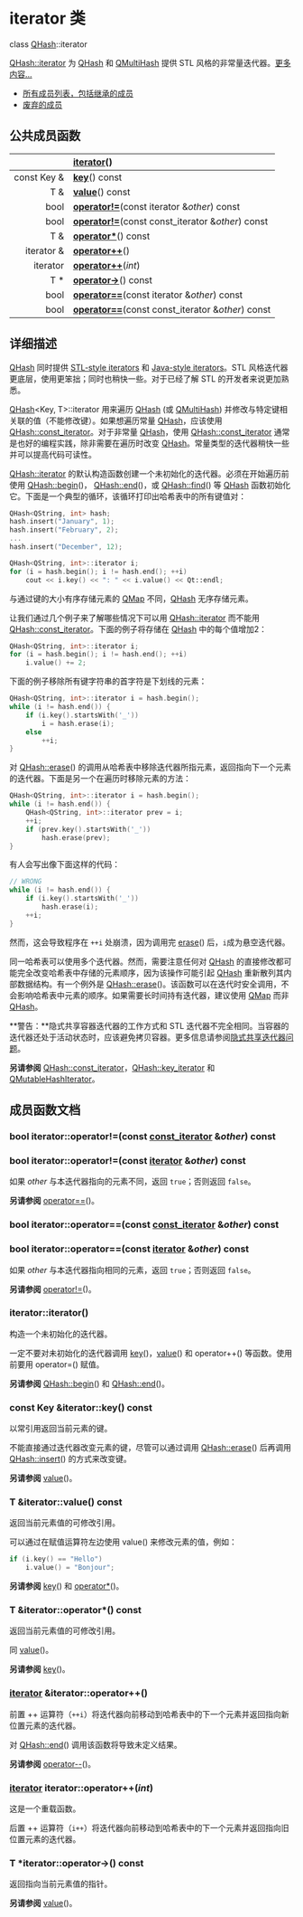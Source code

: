 # iterator 类

class [QHash](../../H/QHash/QHash.md)::iterator

[QHash::iterator](../../H/QHash/QHash-iterator.md) 为 [QHash](../../H/QHash/QHash.md) 和 [QMultiHash](../../M/QMultiHash/QMultiHash.md) 提供 STL 风格的非常量迭代器。[更多内容...](QHash-iterator.md#详细描述)

- [所有成员列表，包括继承的成员](https://doc.qt.io/qt-5/qhash-iterator-members.html)
- [废弃的成员](https://doc.qt.io/qt-5/qhash-iterator-obsolete.html)



## 公共成员函数

|             | **[iterator](QHash-iterator.md#iteratoriterator)**() |
| -----------: | :------------------------------------------------------------ |
| const Key & | **[key](QHash-iterator.md#const-key-iteratorkey-const)**() const |
| T &         | **[value](QHash-iterator.md#t-iteratorvalue-const)**() const |
| bool        | **[operator!=](QHash-iterator.md#bool-iteratoroperatorconst-iterator-other-const)**(const iterator &*other*) const |
| bool        | **[operator!=](QHash-iterator.md#bool-iteratoroperatorconst-const_iterator-other-const)**(const const_iterator &*other*) const |
| T &         | **[operator\*](QHash-iterator.md#t-iteratoroperator-const)**() const |
| iterator &  | **[operator++](QHash-iterator.md#iterator-iteratoroperator)**() |
| iterator    | **[operator++](QHash-iterator.md#iterator-iteratoroperatorint)**(*int*) |
| T *         | **[operator->](QHash-iterator.md#t-iteratoroperator--const)**() const |
| bool        | **[operator==](QHash-iterator.md#bool-iteratoroperatorconst-iterator-other-const-1)**(const iterator &*other*) const |
| bool        | **[operator==](QHash-iterator.md#bool-iteratoroperatorconst-const_iterator-other-const-1)**(const const_iterator &*other*) const |



## 详细描述

[QHash](../../H/QHash/QHash.md) 同时提供 [STL-style iterators](https://doc.qt.io/qt-5/containers.html#stl-style-iterators) 和 [Java-style iterators](https://doc.qt.io/qt-5/containers.html#java-style-iterators)。STL 风格迭代器更底层，使用更笨拙；同时也稍快一些。对于已经了解 STL 的开发者来说更加熟悉。

[QHash](../../H/QHash/QHash.md)<Key, T>::iterator 用来遍历 [QHash](../../H/QHash/QHash.md) (或 [QMultiHash](../../M/QMultiHash/QMultiHash.md)) 并修改与特定键相关联的值（不能修改键）。如果想遍历常量 [QHash](../../H/QHash/QHash.md)，应该使用 [QHash::const_iterator](../../H/QHash/QHash-const-iterator.md)。对于非常量 [QHash](../../H/QHash/QHash.md)，使用 [QHash::const_iterator](../../H/QHash/QHash-const-iterator.md) 通常是也好的编程实践，除非需要在遍历时改变 [QHash](../../H/QHash/QHash.md)。常量类型的迭代器稍快一些并可以提高代码可读性。

[QHash::iterator](../../H/QHash/QHash-iterator.md) 的默认构造函数创建一个未初始化的迭代器。必须在开始遍历前使用 [QHash::begin](../../H/QHash/QHash.md#qhashiterator-qhashbegin)()， [QHash::end](../../H/QHash/QHash.md#qhashiterator-qhashend)()，或 [QHash::find](../../H/QHash/QHash.md#qhashiterator-qhashfindconst-key-key)() 等 [QHash](../../H/QHash/QHash.md) 函数初始化它。下面是一个典型的循环，该循环打印出哈希表中的所有键值对：

```c++
QHash<QString, int> hash;
hash.insert("January", 1);
hash.insert("February", 2);
...
hash.insert("December", 12);

QHash<QString, int>::iterator i;
for (i = hash.begin(); i != hash.end(); ++i)
    cout << i.key() << ": " << i.value() << Qt::endl;
```

与通过键的大小有序存储元素的 [QMap](../../M/QMap/QMap.md) 不同，[QHash](../../H/QHash/QHash.md) 无序存储元素。

让我们通过几个例子来了解哪些情况下可以用 [QHash::iterator](../../H/QHash/QHash-iterator.md) 而不能用 [QHash::const_iterator](../../H/QHash/QHash-const-iterator.md)。下面的例子将存储在 [QHash](../../H/QHash/QHash.md) 中的每个值增加2：

```c++
QHash<QString, int>::iterator i;
for (i = hash.begin(); i != hash.end(); ++i)
    i.value() += 2;
```

下面的例子移除所有键字符串的首字符是下划线的元素：

```c++
QHash<QString, int>::iterator i = hash.begin();
while (i != hash.end()) {
    if (i.key().startsWith('_'))
        i = hash.erase(i);
    else
        ++i;
}
```

对 [QHash::erase](../../H/QHash/QHash.md#qhashiterator-qhasheraseqhashconst_iterator-pos)() 的调用从哈希表中移除迭代器所指元素，返回指向下一个元素的迭代器。下面是另一个在遍历时移除元素的方法：

```c++
QHash<QString, int>::iterator i = hash.begin();
while (i != hash.end()) {
    QHash<QString, int>::iterator prev = i;
    ++i;
    if (prev.key().startsWith('_'))
        hash.erase(prev);
}
```

有人会写出像下面这样的代码：

```c++
// WRONG
while (i != hash.end()) {
    if (i.key().startsWith('_'))
        hash.erase(i);
    ++i;
}
```

然而，这会导致程序在 `++i` 处崩溃，因为调用完 [erase](../../H/QHash/QHash.md#qhashiterator-qhasheraseqhashconst_iterator-pos)() 后，`i`成为悬空迭代器。

同一哈希表可以使用多个迭代器。然而，需要注意任何对 [QHash](../../H/QHash/QHash.md) 的直接修改都可能完全改变哈希表中存储的元素顺序，因为该操作可能引起 [QHash](../../H/QHash/QHash.md) 重新散列其内部数据结构。有一个例外是 [QHash::erase](../../H/QHash/QHash.md#qhashiterator-qhasheraseqhashconst_iterator-pos)()。该函数可以在迭代时安全调用，不会影响哈希表中元素的顺序。如果需要长时间持有迭代器，建议使用 [QMap](../../M/QMap/QMap.md) 而非 [QHash](../../H/QHash/QHash.md)。

**警告：**隐式共享容器迭代器的工作方式和 STL 迭代器不完全相同。当容器的迭代器还处于活动状态时，应该避免拷贝容器。更多信息请参阅[隐式共享迭代器问题](../../C/Container_Classes/Container_Classes.md#隐式共享迭代器问题)。

**另请参阅** [QHash::const_iterator](../../H/QHash/QHash-const-iterator.md)，[QHash::key_iterator](../../H/QHash/QHash-key-iterator.md) 和 [QMutableHashIterator](../../M/QMutableHashIterator/QMutableHashIterator.md)。

## 成员函数文档

### bool iterator::operator!=(const [const_iterator](https://doc.qt.io/qt-5/qhash-const-iterator.html) &*other*) const

### bool iterator::operator!=(const [iterator](QHash-iterator.md#iteratoriterator) &*other*) const

如果 *other* 与本迭代器指向的元素不同，返回 `true`；否则返回 `false`。

**另请参阅** [operator==](QHash-iterator.md#bool-iteratoroperatorconst-iterator-other-const-1)()。

### bool iterator::operator==(const [const_iterator](https://doc.qt.io/qt-5/qhash-const-iterator.html) &*other*) const

### bool iterator::operator==(const [iterator](QHash-iterator.md#iteratoriterator) &*other*) const

如果 *other* 与本迭代器指向相同的元素，返回 `true`；否则返回 `false`。

**另请参阅** [operator!=](QHash-iterator.md#bool-iteratoroperatorconst-iterator-other-const)()。

### iterator::iterator()

构造一个未初始化的迭代器。

一定不要对未初始化的迭代器调用 [key](QHash-iterator.md#const-key-iteratorkey-const)()，[value](QHash-iterator.md#t-iteratorvalue-const)() 和 operator++() 等函数。使用前要用 operator=() 赋值。

**另请参阅** [QHash::begin](../../H/QHash/QHash.md#qhashiterator-qhashbegin)() 和 [QHash::end](../../H/QHash/QHash.md#qhashiterator-qhashend)()。

### const Key &iterator::key() const

以常引用返回当前元素的键。

不能直接通过迭代器改变元素的键，尽管可以通过调用 [QHash::erase](../../H/QHash/QHash.md#qhashiterator-qhasheraseqhashconst_iterator-pos)() 后再调用 [QHash::insert](../../H/QHash/QHash.md#qhashiterator-qhashinsertconst-key-key-const-t-value)() 的方式来改变键。

**另请参阅** [value](QHash-iterator.md#t-iteratorvalue-const)()。

### T &iterator::value() const

返回当前元素值的可修改引用。

可以通过在赋值运算符左边使用 value() 来修改元素的值，例如：

```c++
if (i.key() == "Hello")
    i.value() = "Bonjour";
```

**另请参阅** [key](QHash-iterator.md#const-key-iteratorkey-const)() 和 [operator*](QHash-iterator.md#t-iteratoroperator-const)()。

### T &iterator::operator*() const

返回当前元素值的可修改引用。

同 [value](QHash-iterator.md#t-iteratorvalue-const)()。

**另请参阅** [key](QHash-iterator.md#const-key-iteratorkey-const)()。

### [iterator](QHash-iterator.md#iteratoriterator) &iterator::operator++()

前置 ++ 运算符（`++i`）将迭代器向前移动到哈希表中的下一个元素并返回指向新位置元素的迭代器。

对 [QHash::end](../../H/QHash/QHash.md#qhashiterator-qhashend)() 调用该函数将导致未定义结果。

**另请参阅** [operator--](https://doc.qt.io/qt-5/qhash-iterator-obsolete.html#operator--)()。

### [iterator](QHash-iterator.md#iteratoriterator) iterator::operator++(*int*)

这是一个重载函数。

后置 ++ 运算符（`i++`）将迭代器向前移动到哈希表中的下一个元素并返回指向旧位置元素的迭代器。

### T *iterator::operator->() const

返回指向当前元素值的指针。

**另请参阅** [value](QHash-iterator.md#t-iteratorvalue-const)()。
